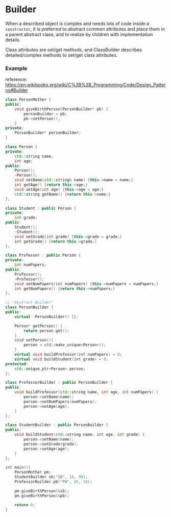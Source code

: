 # Builder

When a described object is complex and needs lots of code inside a `constructor`, it is preferred to abstract common attributes and place them in a parent abstract class, and to realize by children with implementation details.

Class attributes are set/get methods, and ClassBuilder describes detailed/complex methods to set/get class attributes.

### Example

reference: https://en.wikibooks.org/wiki/C%2B%2B_Programming/Code/Design_Patterns#Builder


```cpp
class PersonMother {
public:
	void giveBirthPerson(PersonBuilder* pb) {
		personBuilder = pb;
		pb->setPerson();
	}
private:
	PersonBuilder* personBuilder;
}

class Person {
private:
	std::string name;
	int age;
public:
	Person();
	~Person();
	void setName(std::string& name) {this->name = name;}
	int getAge() {return this->age;}
	void setAge(int age) {this->age = age;}
	std::string getName() {return this->name;}
};

class Student : public Person {
private:
	int grade;
public:
	Student();
	~Student();
	void setGrade(int grade) {this->grade = grade;}
	int getGrade() {return this->grade;}
};

class Professor : public Person {
private:
	int numPapers;
public:
	Professor();
	~Professor();
	void setNumPapers(int numPapers) {this->numPapers = numPapers;}
	int getNumPapers() {return this->numPapers;}
};

// "Abstract Builder"
class PersonBuilder {
public:
	virtual ~PersonBuilder() {};

	Person* getPerson() {
		return person.get();
	}
	void setPerson(){
		person = std::make_unique<Person>();
	}
	virtual void buildProfessor(int numPapers) = 0;
	virtual void buildStudent(int grade) = 0;
protected:
	std::unique_ptr<Person> person;
};

class ProfessorBuilder : public PersonBuilder {
public:
	void buildProfessor(std::string name, int age, int numPapers) {
		person->setName(name);
		person->setNumPapers(numPapers);
		person->setAge(age);
	}
};

class StudentBuilder : public PersonBuilder {
public:
	void buildStudent(std::string name, int age, int grade) {
		person->setName(name);
		person->setGrade(grade);
		person->setAge(age);
	}
};

int main(){
	PersonMother pm;
	StudentBuilder sb("SB", 18, 90);
	ProfessorBuilder pb("PB", 45, 10);

	pm.giveBirthPerson(&sb);
	pm.giveBirthPerson(&pb);

	return 0;
}
```